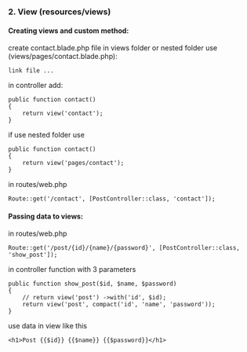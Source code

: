 ### 2. View (resources/views)
#### Creating views and custom method:
create contact.blade.php file in views folder or nested folder use (views/pages/contact.blade.php):
```
link file ...
```  
in controller add:
```
public function contact()
{
    return view('contact');
}
```  
if use nested folder use
```
public function contact()
{
    return view('pages/contact');
}
```  
in routes/web.php
```
Route::get('/contact', [PostController::class, 'contact']);
```
#### Passing data to views:
in routes/web.php
```
Route::get('/post/{id}/{name}/{password}', [PostController::class, 'show_post']);
```  
in controller function with 3 parameters
```
public function show_post($id, $name, $password)
{
    // return view('post') ->with('id', $id);
    return view('post', compact('id', 'name', 'password'));
}
```  
use data in view like this
```
<h1>Post {{$id}} {{$name}} {{$password}}</h1>
```